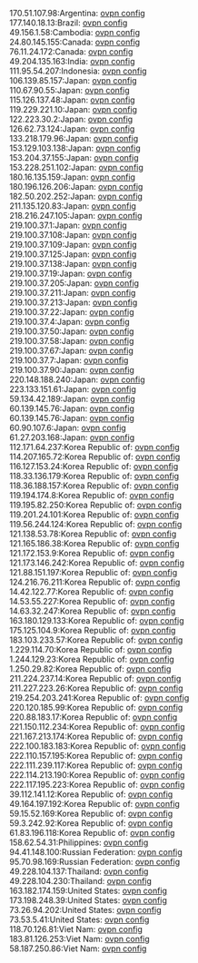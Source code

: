 170.51.107.98:Argentina: [ovpn config](vpn/170_51_107_98.ovpn)  
177.140.18.13:Brazil: [ovpn config](vpn/177_140_18_13.ovpn)  
49.156.1.58:Cambodia: [ovpn config](vpn/49_156_1_58.ovpn)  
24.80.145.155:Canada: [ovpn config](vpn/24_80_145_155.ovpn)  
76.11.24.172:Canada: [ovpn config](vpn/76_11_24_172.ovpn)  
49.204.135.163:India: [ovpn config](vpn/49_204_135_163.ovpn)  
111.95.54.207:Indonesia: [ovpn config](vpn/111_95_54_207.ovpn)  
106.139.85.157:Japan: [ovpn config](vpn/106_139_85_157.ovpn)  
110.67.90.55:Japan: [ovpn config](vpn/110_67_90_55.ovpn)  
115.126.137.48:Japan: [ovpn config](vpn/115_126_137_48.ovpn)  
119.229.221.10:Japan: [ovpn config](vpn/119_229_221_10.ovpn)  
122.223.30.2:Japan: [ovpn config](vpn/122_223_30_2.ovpn)  
126.62.73.124:Japan: [ovpn config](vpn/126_62_73_124.ovpn)  
133.218.179.96:Japan: [ovpn config](vpn/133_218_179_96.ovpn)  
153.129.103.138:Japan: [ovpn config](vpn/153_129_103_138.ovpn)  
153.204.37.155:Japan: [ovpn config](vpn/153_204_37_155.ovpn)  
153.228.251.102:Japan: [ovpn config](vpn/153_228_251_102.ovpn)  
180.16.135.159:Japan: [ovpn config](vpn/180_16_135_159.ovpn)  
180.196.126.206:Japan: [ovpn config](vpn/180_196_126_206.ovpn)  
182.50.202.252:Japan: [ovpn config](vpn/182_50_202_252.ovpn)  
211.135.120.83:Japan: [ovpn config](vpn/211_135_120_83.ovpn)  
218.216.247.105:Japan: [ovpn config](vpn/218_216_247_105.ovpn)  
219.100.37.1:Japan: [ovpn config](vpn/219_100_37_1.ovpn)  
219.100.37.108:Japan: [ovpn config](vpn/219_100_37_108.ovpn)  
219.100.37.109:Japan: [ovpn config](vpn/219_100_37_109.ovpn)  
219.100.37.125:Japan: [ovpn config](vpn/219_100_37_125.ovpn)  
219.100.37.138:Japan: [ovpn config](vpn/219_100_37_138.ovpn)  
219.100.37.19:Japan: [ovpn config](vpn/219_100_37_19.ovpn)  
219.100.37.205:Japan: [ovpn config](vpn/219_100_37_205.ovpn)  
219.100.37.211:Japan: [ovpn config](vpn/219_100_37_211.ovpn)  
219.100.37.213:Japan: [ovpn config](vpn/219_100_37_213.ovpn)  
219.100.37.22:Japan: [ovpn config](vpn/219_100_37_22.ovpn)  
219.100.37.4:Japan: [ovpn config](vpn/219_100_37_4.ovpn)  
219.100.37.50:Japan: [ovpn config](vpn/219_100_37_50.ovpn)  
219.100.37.58:Japan: [ovpn config](vpn/219_100_37_58.ovpn)  
219.100.37.67:Japan: [ovpn config](vpn/219_100_37_67.ovpn)  
219.100.37.7:Japan: [ovpn config](vpn/219_100_37_7.ovpn)  
219.100.37.90:Japan: [ovpn config](vpn/219_100_37_90.ovpn)  
220.148.188.240:Japan: [ovpn config](vpn/220_148_188_240.ovpn)  
223.133.151.61:Japan: [ovpn config](vpn/223_133_151_61.ovpn)  
59.134.42.189:Japan: [ovpn config](vpn/59_134_42_189.ovpn)  
60.139.145.76:Japan: [ovpn config](vpn/60_139_145_76.ovpn)  
60.139.145.76:Japan: [ovpn config](vpn/60_139_145_76.ovpn)  
60.90.107.6:Japan: [ovpn config](vpn/60_90_107_6.ovpn)  
61.27.203.168:Japan: [ovpn config](vpn/61_27_203_168.ovpn)  
112.171.64.237:Korea Republic of: [ovpn config](vpn/112_171_64_237.ovpn)  
114.207.165.72:Korea Republic of: [ovpn config](vpn/114_207_165_72.ovpn)  
116.127.153.24:Korea Republic of: [ovpn config](vpn/116_127_153_24.ovpn)  
118.33.136.179:Korea Republic of: [ovpn config](vpn/118_33_136_179.ovpn)  
118.36.188.157:Korea Republic of: [ovpn config](vpn/118_36_188_157.ovpn)  
119.194.174.8:Korea Republic of: [ovpn config](vpn/119_194_174_8.ovpn)  
119.195.82.250:Korea Republic of: [ovpn config](vpn/119_195_82_250.ovpn)  
119.201.24.101:Korea Republic of: [ovpn config](vpn/119_201_24_101.ovpn)  
119.56.244.124:Korea Republic of: [ovpn config](vpn/119_56_244_124.ovpn)  
121.138.53.78:Korea Republic of: [ovpn config](vpn/121_138_53_78.ovpn)  
121.165.186.38:Korea Republic of: [ovpn config](vpn/121_165_186_38.ovpn)  
121.172.153.9:Korea Republic of: [ovpn config](vpn/121_172_153_9.ovpn)  
121.173.146.242:Korea Republic of: [ovpn config](vpn/121_173_146_242.ovpn)  
121.88.151.197:Korea Republic of: [ovpn config](vpn/121_88_151_197.ovpn)  
124.216.76.211:Korea Republic of: [ovpn config](vpn/124_216_76_211.ovpn)  
14.42.122.77:Korea Republic of: [ovpn config](vpn/14_42_122_77.ovpn)  
14.53.55.227:Korea Republic of: [ovpn config](vpn/14_53_55_227.ovpn)  
14.63.32.247:Korea Republic of: [ovpn config](vpn/14_63_32_247.ovpn)  
163.180.129.133:Korea Republic of: [ovpn config](vpn/163_180_129_133.ovpn)  
175.125.104.9:Korea Republic of: [ovpn config](vpn/175_125_104_9.ovpn)  
183.103.233.57:Korea Republic of: [ovpn config](vpn/183_103_233_57.ovpn)  
1.229.114.70:Korea Republic of: [ovpn config](vpn/1_229_114_70.ovpn)  
1.244.129.23:Korea Republic of: [ovpn config](vpn/1_244_129_23.ovpn)  
1.250.29.82:Korea Republic of: [ovpn config](vpn/1_250_29_82.ovpn)  
211.224.237.14:Korea Republic of: [ovpn config](vpn/211_224_237_14.ovpn)  
211.227.223.26:Korea Republic of: [ovpn config](vpn/211_227_223_26.ovpn)  
219.254.203.241:Korea Republic of: [ovpn config](vpn/219_254_203_241.ovpn)  
220.120.185.99:Korea Republic of: [ovpn config](vpn/220_120_185_99.ovpn)  
220.88.183.17:Korea Republic of: [ovpn config](vpn/220_88_183_17.ovpn)  
221.150.112.234:Korea Republic of: [ovpn config](vpn/221_150_112_234.ovpn)  
221.167.213.174:Korea Republic of: [ovpn config](vpn/221_167_213_174.ovpn)  
222.100.183.183:Korea Republic of: [ovpn config](vpn/222_100_183_183.ovpn)  
222.110.157.195:Korea Republic of: [ovpn config](vpn/222_110_157_195.ovpn)  
222.111.239.117:Korea Republic of: [ovpn config](vpn/222_111_239_117.ovpn)  
222.114.213.190:Korea Republic of: [ovpn config](vpn/222_114_213_190.ovpn)  
222.117.195.223:Korea Republic of: [ovpn config](vpn/222_117_195_223.ovpn)  
39.112.141.12:Korea Republic of: [ovpn config](vpn/39_112_141_12.ovpn)  
49.164.197.192:Korea Republic of: [ovpn config](vpn/49_164_197_192.ovpn)  
59.15.52.169:Korea Republic of: [ovpn config](vpn/59_15_52_169.ovpn)  
59.3.242.92:Korea Republic of: [ovpn config](vpn/59_3_242_92.ovpn)  
61.83.196.118:Korea Republic of: [ovpn config](vpn/61_83_196_118.ovpn)  
158.62.54.31:Philippines: [ovpn config](vpn/158_62_54_31.ovpn)  
94.41.148.100:Russian Federation: [ovpn config](vpn/94_41_148_100.ovpn)  
95.70.98.169:Russian Federation: [ovpn config](vpn/95_70_98_169.ovpn)  
49.228.104.137:Thailand: [ovpn config](vpn/49_228_104_137.ovpn)  
49.228.104.230:Thailand: [ovpn config](vpn/49_228_104_230.ovpn)  
163.182.174.159:United States: [ovpn config](vpn/163_182_174_159.ovpn)  
173.198.248.39:United States: [ovpn config](vpn/173_198_248_39.ovpn)  
73.26.94.202:United States: [ovpn config](vpn/73_26_94_202.ovpn)  
73.53.5.41:United States: [ovpn config](vpn/73_53_5_41.ovpn)  
118.70.126.81:Viet Nam: [ovpn config](vpn/118_70_126_81.ovpn)  
183.81.126.253:Viet Nam: [ovpn config](vpn/183_81_126_253.ovpn)  
58.187.250.86:Viet Nam: [ovpn config](vpn/58_187_250_86.ovpn)  
